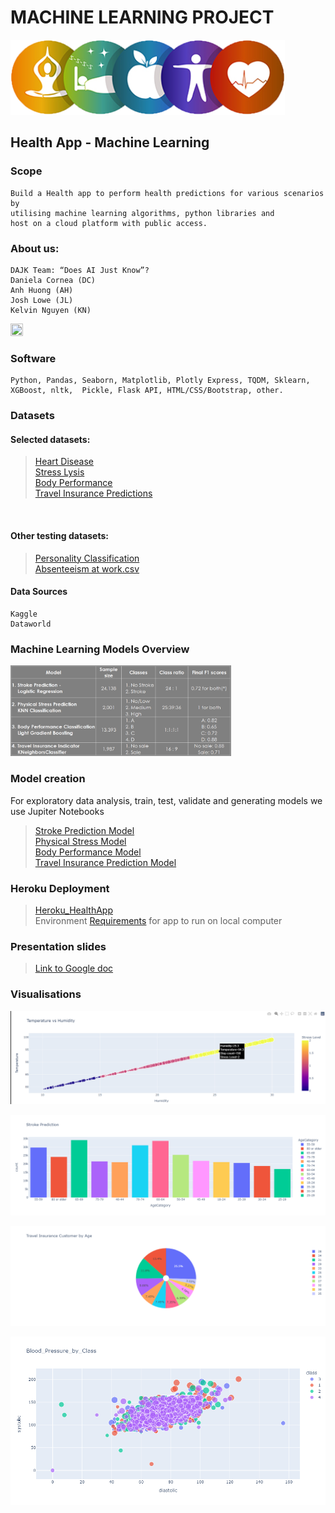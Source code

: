 # MACHINE LEARNING PROJECT

![Logo](images/HealthAppLogo.png)  


## Health App - Machine Learning   

### Scope
    Build a Health app to perform health predictions for various scenarios by 
    utilising machine learning algorithms, python libraries and
    host on a cloud platform with public access.

### About us: 
    DAJK Team: “Does AI Just Know”? 
    Daniela Cornea (DC)
    Anh Huong (AH)
    Josh Lowe (JL)
    Kelvin Nguyen (KN)

<img src="images\heart3.png" width="20%" height="20%"> 

### Software
    Python, Pandas, Seaborn, Matplotlib, Plotly Express, TQDM, Sklearn,  
    XGBoost, nltk,  Pickle, Flask API, HTML/CSS/Bootstrap, other.

### Datasets
#### Selected datasets:
>[Heart Disease](data\heart_2020_cleaned.csv) </br>
>[Stress Lysis](data\Stress-Lysis.csv)</br>
>[Body Performance](data\bodyPerformance.csv)</br>
>[Travel Insurance Predictions](data\TravelInsurancePrediction.csv)</br>
</br>

#### Other testing datasets:
>[Personality Classification](data\psyc.csv)</br>
>[Absenteeism at work.csv](data\Absenteeism_at_work2.csv) 

#### Data Sources
    Kaggle
    Dataworld

### Machine Learning Models Overview

<img src="images\models.png" width="70%" height="70%">

### Model creation
For exploratory data analysis, train, test, validate and generating models we use Jupiter Notebooks</br>
>[Stroke Prediction Model](notebooks\stroke_prediction3.ipynb)</br>
>[Physical Stress Model](notebooks\stress_predicton_final.ipynb)</br>
>[Body Performance Model](notebooks\body_performance.ipynb)</br>
>[Travel Insurance Prediction Model](notebooks\travel_insurance_prediction.ipynb)

### Heroku Deployment 
>[Heroku_HealthApp](https://health-app-ah.herokuapp.com/index.html)</br>
>Environment [Requirements](app\requirements.txt) for app to run on local computer

### Presentation slides
>[Link to Google doc](https://docs.google.com/presentation/d/1LHusZiVUhgSsV_HqJe-RtlS_o659OSEpfjRECQO6ge4/edit#slide=id.p8)  

### Visualisations

![Stress_Prediction_Stress_Predication_Temperature_vs_Humidity](images/Stress_Predication_Temperature_vs_Humidity.PNG)

![Stroke_Prediction_Age_Category_Count](images/Stroke_Prediction_Age_Category_Count.png)

![Travel_Insurance_Customers_by_Age](images/Travel_Insurance_Customer_by_Age.png)

![Body_Performance_Blood_Presure](images/Body_Performance_Blood_Pressure_by_Class_DC_Fig6a.png)  









